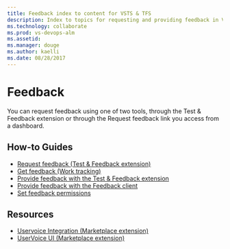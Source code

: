 ```yaml
---
title: Feedback index to content for VSTS & TFS
description: Index to topics for requesting and providing feedback in VSTS or TFS    
ms.technology: collaborate
ms.prod: vs-devops-alm
ms.assetid:  
ms.manager: douge
ms.author: kaelli
ms.date: 08/28/2017
---
```


# Feedback 
 
You can request feedback using one of two tools, through the Test & Feedback extension or through the Request feedback link you access from a dashboard. 

<!---
## Overview  
[About feedback](about-feedback.md)


## 5-Minute Quickstarts  

-->

## How-to Guides
- [Request feedback (Test & Feedback extension)](/vsts/manual-test/stakeholder/request-stakeholder-feedback?toc=/vsts/feedback/toc.json&bc=/vsts/feedback/breadcrumb/toc.json )
- [Get feedback (Work tracking)](/vsts/work/connect/get-feedback?toc=/vsts/feedback/toc.json&bc=/vsts/feedback/breadcrumb/toc.json ) 
- [Provide feedback with the Test & Feedback extension](/vsts/manual-test/stakeholder/provide-stakeholder-feedback?toc=/vsts/feedback/toc.json&bc=/vsts/feedback/breadcrumb/toc.json )  
- [Provide feedback with the Feedback client](/vsts/work/connect/give-feedback?toc=/vsts/feedback/toc.json&bc=/vsts/feedback/breadcrumb/toc.json )  
- [Set feedback permissions](/vsts/work/connect/give-permissions-feedback?toc=/vsts/feedback/toc.json&bc=/vsts/feedback/breadcrumb/toc.json )  


## Resources 

- [Uservoice Integration (Marketplace extension)](https://marketplace.visualstudio.com/items?itemName=ms-vsts.services-uservoice)  
- [UserVoice UI (Marketplace extension)](https://marketplace.visualstudio.com/items?itemName=ms-devlabs.vsts-uservoice-ui)  